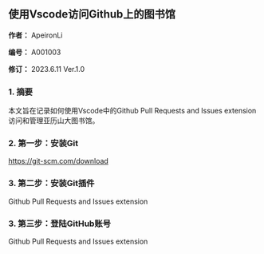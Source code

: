 ## 使用Vscode访问Github上的图书馆

**作者：** ApeironLi

**编号：** A001003

**修订：** 2023.6.11 Ver.1.0

### 1. 摘要
本文旨在记录如何使用Vscode中的Github Pull Requests and Issues extension访问和管理亚历山大图书馆。

### 2. 第一步：安装Git
https://git-scm.com/download

### 3. 第二步：安装Git插件
Github Pull Requests and Issues extension

### 3. 第三步：登陆GitHub账号
Github Pull Requests and Issues extension